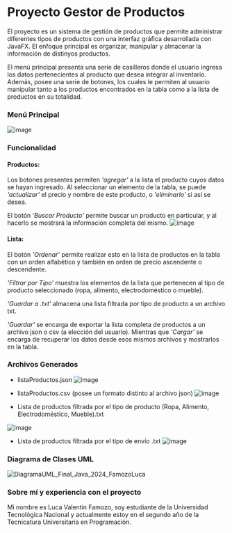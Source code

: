 # Proyecto Gestor de Productos

El proyecto es un sistema de gestión de productos que permite administrar diferentes tipos de productos con una interfaz gráfica desarrollada con JavaFX. El enfoque principal es organizar, manipular y almacenar la información de distinyos productos.

El menú principal presenta una serie de casilleros donde el usuario ingresa los datos pertenecientes al producto que desea integrar al inventario. Además, posee una serie de botones, los cuales le permiten al usuario manipular tanto a los productos encontrados en la tabla como a la lista de productos en su totalidad.

### Menú Principal
![image](https://github.com/user-attachments/assets/48293945-c23e-4325-a3c3-6a10f6092e57)




### Funcionalidad
#### Productos:
Los botones presentes permiten *'agregar'* a la lista el producto cuyos datos se hayan ingresado. Al seleccionar un elemento de la tabla, se puede *'actualizar'* el precio y nombre de este producto, o *'eliminarlo'* si así se desea.

El botón *'Buscar Producto'* permite buscar un producto en particular, y al hacerlo se mostrará la información completa del mismo.
![image](https://github.com/user-attachments/assets/e0f8e149-0890-4029-aab7-ae0a45865fa7)


 
#### Lista:
El botón *'Ordenar'* permite realizar esto en la lista de productos en la tabla con un orden alfabético y también en orden de precio ascendente o descendente.

*'Filtrar por Tipo'* muestra los elementos de la lista que pertenecen al tipo de producto seleccionado (ropa, alimento, electrodoméstico o mueble).

*'Guardar a .txt'* almacena una lista filtrada por tipo de producto a un archivo txt.

*'Guardar'* se encarga de exportar la lista completa de productos a un archivo json o csv (a elección del usuario). Mientras que *'Cargar'* se encarga de recuperar los datos desde esos mismos archivos y mostrarlos en la tabla.

### Archivos Generados
- listaProductos.json
![image](https://github.com/user-attachments/assets/332de287-50e0-4d3a-ad37-0c2cef0e5515)



- listaProductos.csv (posee un formato distinto al archivo json)
![image](https://github.com/user-attachments/assets/7d8d5dac-eeac-41a1-b040-85d5a22e0321)


- Lista de productos filtrada por el tipo de producto (Ropa, Alimento, Electrodoméstico, Mueble).txt

![image](https://github.com/user-attachments/assets/93b0735b-45da-4f3e-897d-acf35dfa9b2f)



- Lista de productos filtrada por el tipo de envío .txt
![image](https://github.com/user-attachments/assets/65b9944d-2b9d-46cc-9e9c-b649b9cb19eb)



### Diagrama de Clases UML
![DiagramaUML_Final_Java_2024_FamozoLuca](https://github.com/user-attachments/assets/1da8c450-3ff7-4014-8bfc-b887f9c66002)


### Sobre mí y experiencia con el proyecto
Mi nombre es Luca Valentin Famozo, soy estudiante de la Universidad Tecnológica Nacional y actualmente estoy en el segundo año de la Tecnicatura Universitaria en Programación.
